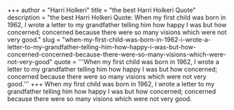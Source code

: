 +++
author = "Harri Holkeri"
title = "the best Harri Holkeri Quote"
description = "the best Harri Holkeri Quote: When my first child was born in 1962, I wrote a letter to my grandfather telling him how happy I was but how concerned; concerned because there were so many visions which were not very good."
slug = "when-my-first-child-was-born-in-1962-i-wrote-a-letter-to-my-grandfather-telling-him-how-happy-i-was-but-how-concerned-concerned-because-there-were-so-many-visions-which-were-not-very-good"
quote = '''When my first child was born in 1962, I wrote a letter to my grandfather telling him how happy I was but how concerned; concerned because there were so many visions which were not very good.'''
+++
When my first child was born in 1962, I wrote a letter to my grandfather telling him how happy I was but how concerned; concerned because there were so many visions which were not very good.
